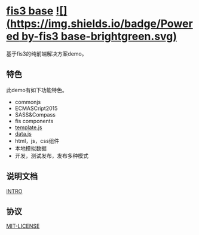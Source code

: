 # [fis3 base](https://github.com/yanhaijing/fis3-base) [![](https://img.shields.io/badge/Powered by-fis3 base-brightgreen.svg)](https://github.com/yanhaijing/fis3-base)
基于fis3的纯前端解决方案demo。

## 特色
此demo有如下功能特色。
- commonjs
- ECMASCript2015
- SASS&Compass
- fis components
- [template.js](https://github.com/yanhaijing/template.js)
- [data.js](https://github.com/yanhaijing/data.js)
- html，js，css组件
- 本地模拟数据
- 开发，测试发布，发布多种模式

## 说明文档
[INTRO](INTRO.md)

## 协议
[MIT-LICENSE](MIT-LICENSE)
